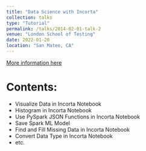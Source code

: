 ```yaml
---
title: "Data Science with Incorta"
collection: talks
type: "Tutorial"
permalink: /talks/2014-02-01-talk-2
venue: "London School of Testing"
date: 2022-01-20
location: "San Mateo, CA"
---
```


[More information here](https://www.youtube.com/@datasciencewithincorta417/videos)

Contents:
======

* Visualize Data in Incorta Notebook
* Histogram in Incorta Notebook
* Use PySpark JSON Functions in Incorta Notebook
* Save Spark ML Model
* Find and Fill Missing Data in Incorta Notebook
* Convert Data Type in Incorta Notebook
* etc.
